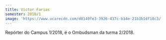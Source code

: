 ```yaml
---
title: Victor Farias
semester: 2018/1
image: 'https://www.ucarecdn.com/d8149fe3-3926-437c-b14e-21b3b1df18c3/'
---
```

Repórter do Campus 1/2018, é o Ombudsman da turma 2/2018.
